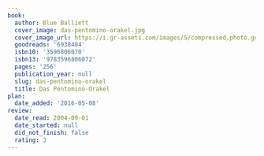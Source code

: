 ```yaml
---
book:
  author: Blue Balliett
  cover_image: das-pentomino-orakel.jpg
  cover_image_url: https://i.gr-assets.com/images/S/compressed.photo.goodreads.com/books/1372154049l/6938404._SX98_.jpg
  goodreads: '6938404'
  isbn10: '3596806070'
  isbn13: '9783596806072'
  pages: '256'
  publication_year: null
  slug: das-pentomino-orakel
  title: Das Pentomino-Orakel
plan:
  date_added: '2016-05-08'
review:
  date_read: 2004-09-01
  date_started: null
  did_not_finish: false
  rating: 3
---
```

